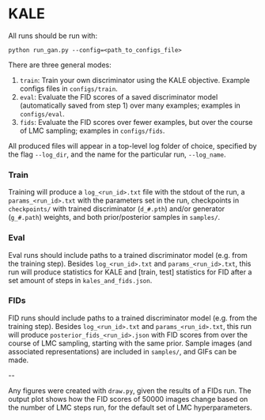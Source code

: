 # KALE


All runs should be run with:

`python run_gan.py --config=<path_to_configs_file>`


There are three general modes:

1. `train`: Train your own discriminator using the KALE objective. Example configs files in `configs/train`.
2. `eval`: Evaluate the FID scores of a saved discriminator model (automatically saved from step 1) over many examples; examples in `configs/eval`.
3. `fids`: Evaluate the FID scores over fewer examples, but over the course of LMC sampling; examples in `configs/fids`.


All produced files will appear in a top-level log folder of choice, specified by the flag `--log_dir`, and the name for the particular run, `--log_name`.


### Train

Training will produce a `log_<run_id>.txt` file with the stdout of the run, a `params_<run_id>.txt` with the parameters set in the run, checkpoints in `checkpoints/` with trained discriminator (`d_#.pth`) and/or generator (`g_#.path`) weights, and both prior/posterior samples in `samples/`.

### Eval

Eval runs should include paths to a trained discriminator model (e.g. from the training step). Besides `log_<run_id>.txt` and `params_<run_id>.txt`, this run will produce statistics for KALE and [train, test] statistics for FID after a set amount of steps in `kales_and_fids.json`.


### FIDs

FID runs should include paths to a trained discriminator model (e.g. from the training step). Besides `log_<run_id>.txt` and `params_<run_id>.txt`, this run will produce `posterior_fids_<run_id>.json` with FID scores from over the course of LMC sampling, starting with the same prior. Sample images (and associated representations) are included in `samples/`, and GIFs can be made.

--

Any figures were created with `draw.py`, given the results of a FIDs run. The output plot shows how the FID scores of 50000 images change based on the number of LMC steps run, for the default set of LMC hyperparameters.